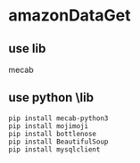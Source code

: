 # amazonDataGet

## use lib 
   mecab

## use python \lib

    pip install mecab-python3
    pip install mojimoji
    pip install bottlenose
    pip install BeautifulSoup
    pip install mysqlclient
    
